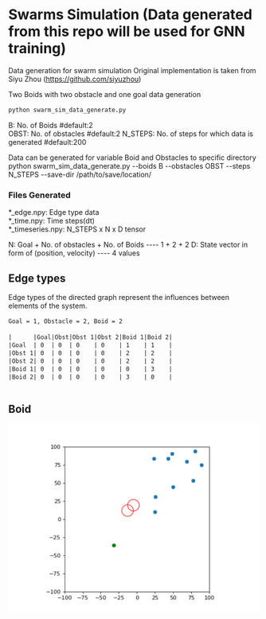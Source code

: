 # Swarms Simulation (Data generated from this repo will be used for GNN training)

Data generation for swarm simulation
Original implementation is taken from Siyu Zhou (https://github.com/siyuzhou)

Two Boids with two obstacle and one goal data generation
```bash
python swarm_sim_data_generate.py 
```

B: No. of Boids                                    #default:2  
OBST: No. of obstacles                             #default:2
N_STEPS: No. of steps for which data is generated  #default:200 


Data can be generated for variable Boid and Obstacles to specific directory
python swarm_sim_data_generate.py --boids B --obstacles OBST --steps N_STEPS --save-dir /path/to/save/location/

### Files Generated
*_edge.npy: Edge type data   
*_time.npy: Time steps(dt)  
*_timeseries.npy: N_STEPS x N x D tensor  

N: Goal + No. of obstacles + No. of Boids          ---- 1 + 2 + 2
D: State vector in form of (position, velocity)    ---- 4 values

## Edge types
Edge types of the directed graph represent the influences between
elements of the system.
```
Goal = 1, Obstacle = 2, Boid = 2

|      |Goal|Obst|Obst 1|Obst 2|Boid 1|Boid 2|  
|Goal  | 0  | 0  | 0    | 0    | 1    | 1    |  
|Obst 1| 0  | 0  | 0    | 0    | 2    | 2    |
|Obst 2| 0  | 0  | 0    | 0    | 2    | 2    |
|Boid 1| 0  | 0  | 0    | 0    | 0    | 3    |  
|Boid 2| 0  | 0  | 0    | 0    | 3    | 0    |  


```

## Boid

![2D Flocking w/ Goal and Obstacle](boid_obstacle2.gif)

